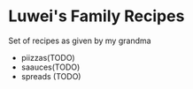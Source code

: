 # Luwei's Family Recipes

Set of recipes as given by my grandma

- piizzas(TODO)
- saauces(TODO)
- spreads (TODO)
